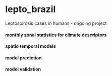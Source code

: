 # lepto_brazil
Leptospirosis cases in humans - ongoing project
#### monthly zonal statistics for climate descriptors
#### spatio temporal models
#### model prediction
#### model validation
